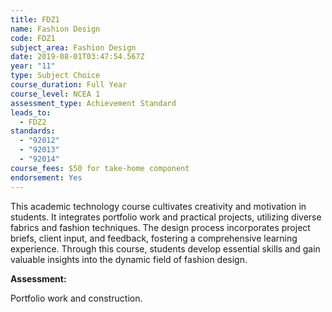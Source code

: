 ```yaml
---
title: FDZ1
name: Fashion Design
code: FDZ1
subject_area: Fashion Design
date: 2019-08-01T03:47:54.567Z
year: "11"
type: Subject Choice
course_duration: Full Year
course_level: NCEA 1
assessment_type: Achievement Standard
leads_to:
  - FDZ2
standards:
  - "92012"
  - "92013"
  - "92014"
course_fees: $50 for take-home component
endorsement: Yes
---
```

This academic technology course cultivates creativity and motivation in students. It integrates portfolio work and practical projects, utilizing diverse fabrics and fashion techniques. The design process incorporates project briefs, client input, and feedback, fostering a comprehensive learning experience. Through this course, students develop essential skills and gain valuable insights into the dynamic field of fashion design.

**Assessment:**

Portfolio work and construction.